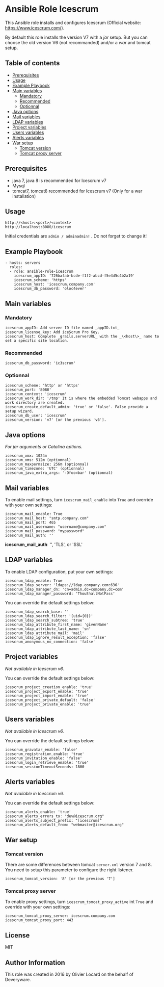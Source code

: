 # Ansible Role Icescrum

This Ansible role installs and configures Icescrum (Official website: https://www.icescrum.com/).

By default this role installs the version V7 with a _jar_ setup. But you can choose the old version V6 (not recommanded) and/or a _war_ and tomcat setup.

## Table of contents
* [Prerequisites](#prerequisites)
* [Usage](#usage)
* [Example Playbook](#example-playbook)
* [Main variables](#main-variables)
	* [Mandatory](#mandatory)
	* [Recommended](#recommended)
	* [Optionnal](#optionnal)
* [Java options](#java-options)
* [Mail variables](#mail-variables)
* [LDAP variables](#ldap-variables)
* [Project variables](#project-variables)
* [Users variables](#users-variables)
* [Alerts variables](#alerts-variables)
* [War setup](#war-setup)
	* [Tomcat version](#tomcat-version)
	* [Tomcat proxy server](#tomcat-proxy-server)

## Prerequisites

* java 7, java 8 is recommended for Icescrum v7
* Mysql
* tomcat7, tomcat8 recommended for Icescrum v7 (Only for a war installation)

## Usage

    http://<host>:<port>/<context>
    http://localhost:8080/icescrum

Initial credentials are `admin / adminadmin!` . Do not forget to change it!

## Example Playbook

    - hosts: servers
      roles:
      - role: ansible-role-icescrum
        icescrum_appID: '726bafab-bcde-f1f2-abcd-f5e4d5c4b2a19'
        icescrum_scheme: 'https'
        icescrum_host: 'icescrum.company.com'
        icescrum_db_password: 'oloc4ever'

## Main variables

### Mandatory

    icescrum_appID: Add server ID file named _appID.txt_
    icescrum_license_key: Add iceScrum Pro Key.
    icescrum_host: Complete _grails.serverURL_ with the _\<host\>_ name to set a specific site location.

### Recommended

    icescrum_db_password: 'ic3scrum'

### Optionnal

    icescrum_scheme: 'http' or 'https'
    icescrum_port: '8080'
    icescrum_context: 'icescrum'
    icescrum_work_dir: '/tmp' It is where the embedded Tomcat webapps and work directory are created.
    icescrum_create_default_admin: 'true' or 'false'. False provide a setup wizard.
    icescrum_db_user: 'icescrum'
    icescrum_version: 'v7' [or the previous 'v6'].

## Java options

_For jar arguments or Catalina options._

    icescrum_xmx: 1024m
    icescrum_xms: 512m (optionnal)
    icescrum_maxpermsize: 256m (optionnal)
    icescrum_timezone: 'UTC' (optionnal)
    icescrum_java_extra_args: '-Dfoo=bar' (optionnal)

## Mail variables

To enable mail settings, turn `icescrum_mail_enable` into `True` and override with your own settings:

    icescrum_mail_enable: True
    icescrum_mail_host: "smtp.company.com"
    icescrum_mail_port: 465
    icescrum_mail_username: "username@company.com"
    icescrum_mail_password: "mypassword"
    icescrum_mail_auth: ''

**icescrum_mail_auth**: '', 'TLS', or 'SSL'

## LDAP variables

To enable LDAP configuration, put your own settings:

    icescrum_ldap_enable: True
    icescrum_ldap_server: 'ldaps://ldap.company.com:636'
    icescrum_ldap_manager_dn: 'cn=admin,dc=company,dc=com'
    icescrum_ldap_manager_password: 'ThouShallNotPass'

You can override the default settings below:

    icescrum_ldap_search_base: ''
    icescrum_ldap_search_filter: '(uid={0})'
    icescrum_ldap_search_subtree: 'true'
    icescrum_ldap_attribute_first_name: 'givenName'
    icescrum_ldap_attribute_last_name: 'sn'
    icescrum_ldap_attribute_mail: 'mail'
    icescrum_ldap_ignore_result_exception: 'false'
    icescrum_anonymous_no_connection: 'false'

## Project variables


_Not available in Icescrum v6._

You can override the default settings below:

    icescrum_project_creation_enable: 'true'
    icescrum_project_export_enable: 'true'
    icescrum_project_import_enable: 'true'
    icescrum_project_private_default: 'false'
    icescrum_project_private_enable: 'true'

## Users variables

_Not available in Icescrum v6._

You can override the default settings below:

    icescrum_gravatar_enable: 'false'
    icescrum_registration_enable: 'true'
    icescrum_invitation_enable: 'false'
    icescrum_login_retrieve_enable: 'true'
    icescrum_sessionTimeoutSeconds: 1800

## Alerts variables

_Not available in Icescrum v6._

You can override the default settings below:

    icescrum_alerts_enable: 'true'
    icescrum_alerts_errors_to: "dev@icescrum.org"
    icescrum_alerts_subject_prefix: "[icescrum]"
    icescrum_alerts_default_from: "webmaster@icescrum.org"

## War setup

### Tomcat version

There are some differences between tomcat `server.xml` version 7 and 8. You need to setup this parameter to configure the right listener.

    icescrum_tomcat_version: '8' [or the previous '7']

### Tomcat proxy server

To enable proxy settings, turn `icescrum_tomcat_proxy_active` int `True` and override with your own settings:

    icescrum_tomcat_proxy_server: icescrum.company.com
    icescrum_tomcat_proxy_port: 443

## License

MIT

## Author Information

This role was created in 2016 by Olivier Locard on the behalf of Deveryware.

